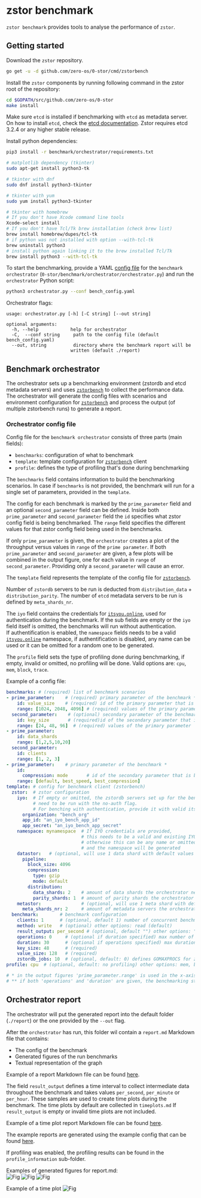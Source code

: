 # zstor benchmark

`zstor benchmark` provides tools to analyse the performance of `zstor`.

## Getting started

Download the `zstor` repository.
```bash
go get -u -d github.com/zero-os/0-stor/cmd/zstorbench
```

Install the `zstor` components by running following command in the zstor root of the repository:
```bash
cd $GOPATH/src/github.com/zero-os/0-stor
make install
```

Make sure `etcd` is installed if benchmarking with `etcd` as metadata server. On how to install `etcd`, check the [etcd documentation](https://coreos.com/etcd/docs/3.2.4/index.html).
Zstor requires	etcd 3.2.4 or any higher stable release.

Install python dependencies:
```bash
pip3 install -r benchmark/orchestrator/requirements.txt

# matplotlib dependency (tkinter)
sudo apt-get install python3-tk

# tkinter with dnf
sudo dnf install python3-tkinter

# tkinter with yum
sudo yum install python3-tkinter

# tkinter with homebrew
# If you don't have Xcode command line tools
Xcode-select install
# If you don't have Tcl/Tk brew installation (check brew list)
brew install homebrew/dupes/tcl-tk
# if python was not installed with option --with-tcl-tk
brew uninstall python3
# install python again linking it to the brew installed Tcl/Tk
brew install python3 --with-tcl-tk
```

To start the benchmarking, provide a YAML [config file](#orchestrator-config-file) for the `benchmark orchestrator` (`0-stor/benchmark/orchestrator/orchestrator.py`) and run the `orchestrator` Python script:
``` bash
python3 orchestrator.py --conf bench_config.yaml
```

Orchestrator flags:
```
usage: orchestrator.py [-h] [-C string] [--out string]

optional arguments:
  -h, --help            help for orchestrator
  -C,  --conf string     path to the config file (default bench_config.yaml)
  --out, string          directory where the benchmark report will be
                        written (default ./report)
```

## Benchmark orchestrator
  
The orchestrator sets up a benchmarking environment (zstordb and etcd metadata servers) and uses [`zstorbench`](/cmd/zstorbench/README.md) to collect the performance data. The orchestrator will generate the config files with scenarios and environment configuration for [`zstorbench`](/cmd/zstorbench/README.md) and process the output (of multiple zstorbench runs) to generate a report.

### Orchestrator config file

Config file for the `benchmark orchestrator` consists of three parts (main fields):

  * `benchmarks`: configuration of what to benchmark
  * `template`: template configuration for [`zstorbench`](/cmd/zstorbench/README.md) client
  * `profile`: defines the type of profiling that's done during benchmarking

The `benchmarks` field contains information to build the benchmarking scenarios. In case if `benchmarks` is not provided, the benchmark will run for a single set of parameters, provided in the `template`.

The config for each benchmark is marked by the `prime_parameter` field and an optional `second_parameter` field can be defined. Inside both `prime_parameter` and `second_parameter` field the `id` specifies what zstor config field is being benchmarked. The `range` field specifies the different values for that zstor config field being used in the benchmarks.

If only `prime_parameter` is given, the `orchestrator` creates a plot of the throughput versus values in `range` of the `prime parameter`.
If both `prime_parameter` and `second_parameter` are given, a few plots will be combined in the output figure, one for each value in `range` of `second_parameter`.
Providing only a `second_parameter` will cause an error.

The `template` field represents the template of the config file for [`zstorbench`](/cmd/zstorbench/README.md).

Number of `zstordb` servers to be run is deducted from `distribution_data` + `distribution_parity`. The number of `etcd` metadata servers to be run is defined by `meta_shards_nr`.

The `iyo` field contains the credentials for [`itsyou.online`](https://itsyou.online), used for authentication during the benchmark. If the sub fields are empty or the `iyo` field itself is omitted, the benchmarks will run without authentication.  
If authentification is enabled, the `namespace` fields needs to be a valid [`itsyou.online`](https://itsyou.online) namespace, if authentification is disabled, any name can be used or it can be omitted for a random one to be generated.

The `profile` field sets the type of profiling done during benchmarking, if empty, invalid or omitted, no profiling will be done. Valid options are: `cpu`, `mem`, `block`, `trace`.

Example of a config file:
``` yaml
benchmarks: # (required) list of benchmark scenarios
- prime_parameter:    # (required) primary parameter of the benchmark *
    id: value_size    # (required) id of the primary parameter that is being benchmarked
    range: [1024, 2048, 4096] # (required) values of the primary parameter
  second_parameter:    # (optional) secondary parameter of the benchmark *
    id: key_size       # (required)id of the secondary parameter that is being benchmarked
    range: [24, 48, 96]  # (required) values of the primary parameter
- prime_parameter:
    id: data_shards   
    range: [1,2,5,10,20]
  second_parameter:
    id: clients
    range: [1, 2, 3]
- prime_parameter:    # primary parameter of the benchmark *
    id:
      compression: mode       # id of the secondary parameter that is being benchmarked
    range: [default, best_speed, best_compression]   
template: # config for benchmark client (zstorbench)
  zstor:  # zstor configuration
    iyo:  # If empty or omitted, the zstordb servers set up for the benchmark 
          # need to be run with the no-auth flag.
          # For benching with authentication, provide it with valid itsyou.online credentials
      organization: "bench_org"
      app_id: "an_iyo_bench_app_id"
      app_secret: "an_iyo_bench_app_secret"
    namespace: mynamespace  # If IYO credentials are provided,
                            # this needs to be a valid and existing IYO namespace,
                            # otherwise this can be any name or omitted
                            # and the namespace will be generated
    datastor:   # (optional, will use 1 data shard with default values if omitted) datastor config.
      pipeline:
        block_size: 4096
        compression:
          type: gzip
          mode: default
        distribution:
          data_shards: 2    # amount of data shards the orchestrator needs to setup for benchmarking
          parity_shards: 1  # amount of parity shards the orchestrator needs to setup for benchmarking
    metastor:               # (optional, will use 1 meta shard with default values if omitted) metastor config.
      meta_shards_nr: 2     # amount of metadata servers the orchestrator needs to setup for benchmarking
  benchmark:        # benchmark configuration
    clients: 1      # (optional, default 1) number of concurrent benchmarking clients
    method: write   # (optional) other options: read (default)
    result_output: per_second # (optional, default "") other options: "" (no per interval in result), per_minute, per_hour
    operations: 0     # (optional if duration specified) max number of operations(reads/writes) in benchmark **
    duration: 30      # (optional if operations specified) max duration of the benchmark **
    key_size: 48      # (required)
    value_size: 128   # (required)
    zstordb_jobs: 10  # (optional, default: 0) defines GOMAXPROCS for zstordb.
profile: cpu  # (optional, default: no profiling) other options: mem, block, trace

# * in the output figures 'prime_parameter.range' is used in the x-axis, while 'second_parameter.range' enables multiplot.
# ** if both 'operations' and 'duration' are given, the benchmarking stops on the first condition met.
```

## Orchestrator report

The orchestrator will put the generated report into the default folder (`./report`) or the one provided by the `--out` flag.

After the `orchestrator` has run, this folder wil contain a `report.md` Markdown file that contains:
* The config of the benchmark
* Generated figures of the run benchmarks 
* Textual representation of the graph

Example of a report Markdown file can be found [here](assets/example_report/report.md).

The field `result_output` defines a time interval to collect intermediate data throughout the benchmark and takes values `per_second`, `per_minute` or `per_hour`. These samples are used to create time plots during the benchmark. The time plots by default are collected in `timeplots.md` If `result_output` is empty or invalid time plots are not included.

Example of a time plot report Markdown file can be found [here](assets/example_report/timeplots.md).

The example reports are generated using the example config that can be found [here](assets/example_orchestrator_config.yaml).

If profiling was enabled, the profiling results can be found in the `profile_information` sub-folder.

Examples of generated figures for report.md:  
![Fig](assets/fig1.png) 
![Fig](assets/fig2.png) 
![Fig](assets/fig3.png) 

Example of a time plot 
![Fig](assets/fig4.png) 
